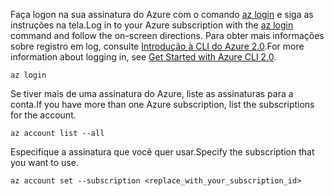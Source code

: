 <span data-ttu-id="d66ba-101">Faça logon na sua assinatura do Azure com o comando [az login](/cli/azure/#login) e siga as instruções na tela.</span><span class="sxs-lookup"><span data-stu-id="d66ba-101">Log in to your Azure subscription with the [az login](/cli/azure/#login) command and follow the on-screen directions.</span></span> <span data-ttu-id="d66ba-102">Para obter mais informações sobre registro em log, consulte [Introdução à CLI do Azure 2.0](/cli/azure/get-started-with-azure-cli).</span><span class="sxs-lookup"><span data-stu-id="d66ba-102">For more information about logging in, see [Get Started with Azure CLI 2.0](/cli/azure/get-started-with-azure-cli).</span></span>

```azurecli
az login
```

<span data-ttu-id="d66ba-103">Se tiver mais de uma assinatura do Azure, liste as assinaturas para a conta.</span><span class="sxs-lookup"><span data-stu-id="d66ba-103">If you have more than one Azure subscription, list the subscriptions for the account.</span></span>

```azurecli
az account list --all
```

<span data-ttu-id="d66ba-104">Especifique a assinatura que você quer usar.</span><span class="sxs-lookup"><span data-stu-id="d66ba-104">Specify the subscription that you want to use.</span></span>

```azurecli
az account set --subscription <replace_with_your_subscription_id>
```